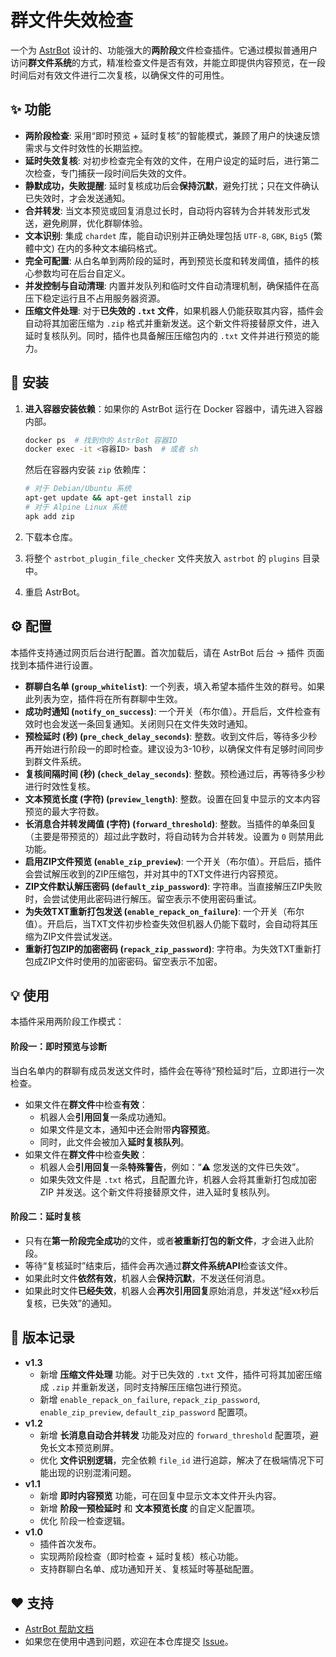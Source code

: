 # 群文件失效检查

一个为 [AstrBot](https://astrbot.app) 设计的、功能强大的**两阶段**文件检查插件。它通过模拟普通用户访问**群文件系统**的方式，精准检查文件是否有效，并能立即提供内容预览，在一段时间后对有效文件进行二次复核，以确保文件的可用性。

## ✨ 功能

* **两阶段检查**: 采用“即时预览 + 延时复核”的智能模式，兼顾了用户的快速反馈需求与文件时效性的长期监控。
* **延时失效复核**: 对初步检查完全有效的文件，在用户设定的延时后，进行第二次检查，专门捕获一段时间后失效的文件。
* **静默成功，失败提醒**: 延时复核成功后会**保持沉默**，避免打扰；只在文件确认已失效时，才会发送通知。
* **合并转发**: 当文本预览或回复消息过长时，自动将内容转为合并转发形式发送，避免刷屏，优化群聊体验。
* **文本识别**: 集成 `chardet` 库，能自动识别并正确处理包括 `UTF-8`, `GBK`, `Big5` (繁體中文) 在内的多种文本编码格式。
* **完全可配置**: 从白名单到两阶段的延时，再到预览长度和转发阈值，插件的核心参数均可在后台自定义。
* **并发控制与自动清理**: 内置并发队列和临时文件自动清理机制，确保插件在高压下稳定运行且不占用服务器资源。
* **压缩文件处理**: 对于**已失效的 `.txt` 文件**，如果机器人仍能获取其内容，插件会自动将其加密压缩为 `.zip` 格式并重新发送。这个新文件将接替原文件，进入延时复核队列。同时，插件也具备解压压缩包内的 `.txt` 文件并进行预览的能力。

## 🚀 安装

1. **进入容器安装依赖**：如果你的 AstrBot 运行在 Docker 容器中，请先进入容器内部。
   
   ```bash
   docker ps  # 找到你的 AstrBot 容器ID
   docker exec -it <容器ID> bash  # 或者 sh
   ```
   
   然后在容器内安装 `zip` 依赖库：
   
   ```bash
   # 对于 Debian/Ubuntu 系统
   apt-get update && apt-get install zip
   # 对于 Alpine Linux 系统
   apk add zip
   ```
2. 下载本仓库。
3. 将整个 `astrbot_plugin_file_checker` 文件夹放入 `astrbot` 的 `plugins` 目录中。
4. 重启 AstrBot。

## ⚙️ 配置

本插件支持通过网页后台进行配置。首次加载后，请在 AstrBot 后台 -> 插件 页面找到本插件进行设置。

* **群聊白名单 (`group_whitelist`)**: 一个列表，填入希望本插件生效的群号。如果此列表为空，插件将在所有群聊中生效。
* **成功时通知 (`notify_on_success`)**: 一个开关（布尔值）。开启后，文件检查有效时也会发送一条回复通知。关闭则只在文件失效时通知。
* **预检延时 (秒) (`pre_check_delay_seconds`)**: 整数。收到文件后，等待多少秒再开始进行阶段一的即时检查。建议设为3-10秒，以确保文件有足够时间同步到群文件系统。
* **复核间隔时间 (秒) (`check_delay_seconds`)**: 整数。预检通过后，再等待多少秒进行时效性复核。
* **文本预览长度 (字符) (`preview_length`)**: 整数。设置在回复中显示的文本内容预览的最大字符数。
* **长消息合并转发阈值 (字符) (`forward_threshold`)**: 整数。当插件的单条回复（主要是带预览的）超过此字数时，将自动转为合并转发。设置为 `0` 则禁用此功能。
* **启用ZIP文件预览 (`enable_zip_preview`)**: 一个开关（布尔值）。开启后，插件会尝试解压收到的ZIP压缩包，并对其中的TXT文件进行内容预览。
* **ZIP文件默认解压密码 (`default_zip_password`)**: 字符串。当直接解压ZIP失败时，会尝试使用此密码进行解压。留空表示不使用密码重试。
* **为失效TXT重新打包发送 (`enable_repack_on_failure`)**: 一个开关（布尔值）。开启后，当TXT文件初步检查失效但机器人仍能下载时，会自动将其压缩为ZIP文件尝试发送。
* **重新打包ZIP的加密密码 (`repack_zip_password`)**: 字符串。为失效TXT重新打包成ZIP文件时使用的加密密码。留空表示不加密。

## 💡 使用

本插件采用两阶段工作模式：

#### 阶段一：即时预览与诊断

当白名单内的群聊有成员发送文件时，插件会在等待“预检延时”后，立即进行一次检查。

* 如果文件在**群文件**中检查**有效**：
  * 机器人会**引用回复**一条成功通知。
  * 如果文件是文本，通知中还会附带**内容预览**。
  * 同时，此文件会被加入**延时复核队列**。
* 如果文件在**群文件**中检查**失败**：
  * 机器人会**引用回复**一条**特殊警告**，例如：“⚠️ 您发送的文件已失效”。
  * 如果失效文件是 `.txt` 格式，且配置允许，机器人会将其重新打包成加密 ZIP 并发送。这个新文件将接替原文件，进入延时复核队列。

#### 阶段二：延时复核

* 只有在**第一阶段完全成功**的文件，或者**被重新打包的新文件**，才会进入此阶段。
* 等待“复核延时”结束后，插件会再次通过**群文件系统API**检查该文件。
* 如果此时文件**依然有效**，机器人会**保持沉默**，不发送任何消息。
* 如果此时文件**已经失效**，机器人会**再次引用回复**原始消息，并发送“经xx秒后复核，已失效”的通知。

## 📝 版本记录

* **v1.3**
  * 新增 **压缩文件处理** 功能。对于已失效的 `.txt` 文件，插件可将其加密压缩成 `.zip` 并重新发送，同时支持解压压缩包进行预览。
  * 新增 `enable_repack_on_failure`, `repack_zip_password`, `enable_zip_preview`, `default_zip_password` 配置项。
* **v1.2**
  * 新增 **长消息自动合并转发** 功能及对应的 `forward_threshold` 配置项，避免长文本预览刷屏。
  * 优化 **文件识别逻辑**，完全依赖 `file_id` 进行追踪，解决了在极端情况下可能出现的识别混淆问题。
* **v1.1**
  * 新增 **即时内容预览** 功能，可在回复中显示文本文件开头内容。
  * 新增 **阶段一预检延时** 和 **文本预览长度** 的自定义配置项。
  * 优化 阶段一检查逻辑。
* **v1.0**
  * 插件首次发布。
  * 实现两阶段检查（即时检查 + 延时复核）核心功能。
  * 支持群聊白名单、成功通知开关、复核延时等基础配置。

## ❤️ 支持

* [AstrBot 帮助文档](https://astrbot.app)
* 如果您在使用中遇到问题，欢迎在本仓库提交 [Issue](https://github.com/Foolllll-J/astrbot_plugin_file_checker/issues)。

